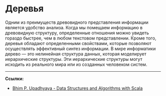 # Деревья

Одним из преимуществ древовидного представления информации является удобство анализа. 
Когда мы помещаем информацию в древовидную структуру, определенные отношения можно увидеть гораздо быстрее, 
чем в любом текстовом представлении. 
Кроме того, деревья обладают определенными свойствами, которые позволяют осуществлять эффективный синтез информации. 
В мире информатики дерево — это нелинейная структура данных, которая моделирует иерархические структуры. 
Эти иерархические структуры могут исходить из реального мира или из созданных человеком систем. 


---

**Ссылки:**

- [Bhim P. Upadhyaya - Data Structures and Algorithms with Scala](https://link.springer.com/book/10.1007/978-3-030-12561-5)
